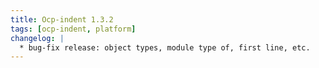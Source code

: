 ```yaml
---
title: Ocp-indent 1.3.2
tags: [ocp-indent, platform]
changelog: |
  * bug-fix release: object types, module type of, first line, etc.
---
```


